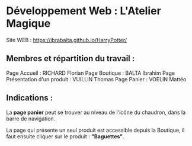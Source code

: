 # Développement Web :  L'Atelier Magique


Site WEB : https://ibrabalta.github.io/HarryPotter/

## Membres et répartition du travail :

Page Accueil : RICHARD Florian
Page Boutique : BALTA Ibrahim
Page Présentation d'un produit : VUILLIN Thomas
Page Panier : VOELIN Mattéo

## Indications :

La <b>page panier</b> peut se trouver au niveau de l'icône du chaudron, dans la barre de navigation.

La page qui présente un seul produit est accessible depuis la Boutique, il faut ensuite cliquer sur le produit : <b>"Baguettes"</b>.
